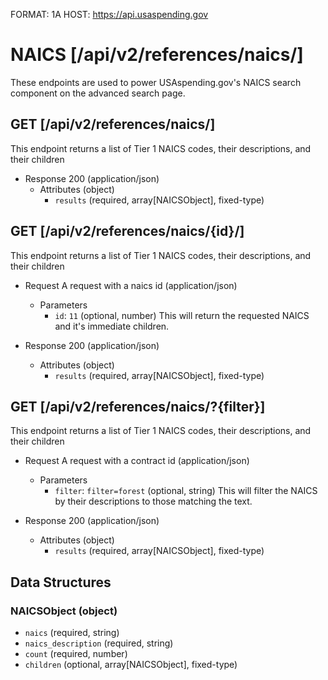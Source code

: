 FORMAT: 1A
HOST: https://api.usaspending.gov

# NAICS [/api/v2/references/naics/]

These endpoints are used to power USAspending.gov's NAICS search component on the advanced search page.


## GET [/api/v2/references/naics/]

This endpoint returns a list of Tier 1 NAICS codes, their descriptions, and their children
+ Response 200 (application/json)
    + Attributes (object)
        + `results` (required, array[NAICSObject], fixed-type)

## GET [/api/v2/references/naics/{id}/]

This endpoint returns a list of Tier 1 NAICS codes, their descriptions, and their children
+ Request A request with a naics id (application/json)
    + Parameters
        + `id`: `11` (optional, number) This will return the requested NAICS and it's immediate children. 

+ Response 200 (application/json)
    + Attributes (object)
        + `results` (required, array[NAICSObject], fixed-type)

## GET [/api/v2/references/naics/?{filter}]

This endpoint returns a list of Tier 1 NAICS codes, their descriptions, and their children
+ Request A request with a contract id (application/json)
    + Parameters
        + `filter`: `filter=forest` (optional, string) This will filter the NAICS by their descriptions to those matching the text.

+ Response 200 (application/json)
    + Attributes (object)
        + `results` (required, array[NAICSObject], fixed-type)

## Data Structures

### NAICSObject (object)

+ `naics` (required, string)
+ `naics_description` (required, string)
+ `count` (required, number)
+ `children` (optional, array[NAICSObject], fixed-type)